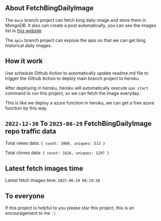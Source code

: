 ## About FetchBingDailyImage

The `main` branch project can fetch bing daily image and store them in MongoDB.
It also can create a post automatically, you can see the images list in [this website](https://oursalbum.netlify.app)

The `apis` branch project can expose the apis so that we can get bing historical daily images.

## How it work

Use schedule Github Action to automatically update readme.md file to trigger the Github Action to deploy main branch project to heroku.

After deploying in heroku, heroku will automatically execute `npm start` command to run this project, so we can fetch the image everyday.

This is like we deploy a azure function in heroku, we can get a free azure function by this way.

## `2022-12-30` To `2025-06-29` FetchBingDailyImage repo traffic data

Total views data: `{ count: 2008, uniques: 513 }`

Total clones data: `{ count: 1626, uniques: 1297 }`

## Latest fetch images time

Latest fetch images time: `2025-06-29 08:19:38`

## To everyone

If this project is helpful to you please star this project, this is an encouragement to me `:)`



